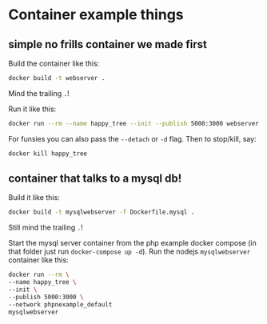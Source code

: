 # Container example things

## simple no frills container we made first

Build the container like this:

```bash
docker build -t webserver .
```

Mind the trailing `.`!

Run it like this:

```bash
docker run --rm --name happy_tree --init --publish 5000:3000 webserver
```

For funsies you can also pass the `--detach` or `-d` flag.
Then to stop/kill, say:

```bash
docker kill happy_tree
```

## container that talks to a mysql db!

Build it like this:

```bash
docker build -t mysqlwebserver -f Dockerfile.mysql .
```

Still mind the trailing `.`!

Start the mysql server container from the php example docker compose (in that folder just run `docker-compose up -d`).
Run the nodejs `mysqlwebserver` container like this:

```bash
docker run --rm \
--name happy_tree \
--init \
--publish 5000:3000 \
--network phpnexample_default
mysqlwebserver
```
